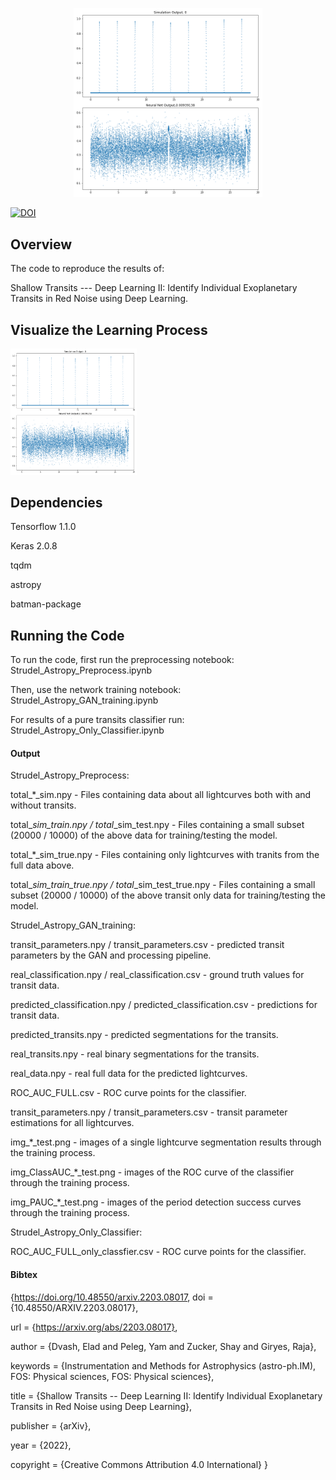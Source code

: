 <p align="center"><img width=60% src="training_progress.gif"></p>
<a href="https://zenodo.org/badge/latestdoi/224247579"><img src="https://zenodo.org/badge/224247579.svg" alt="DOI"></a>



## Overview

The code to reproduce the results of:

Shallow Transits --- Deep Learning II: Identify Individual Exoplanetary Transits in Red Noise using Deep Learning.

## Visualize the Learning Process
<img src="training_progress.gif" width=40%>

<br>


## Dependencies
Tensorflow 1.1.0

Keras 2.0.8

tqdm

astropy

batman-package

## Running the Code
To run the code, first run the preprocessing notebook: Strudel_Astropy_Preprocess.ipynb

Then, use the network training notebook: Strudel_Astropy_GAN_training.ipynb

For results of a pure transits classifier run: Strudel_Astropy_Only_Classifier.ipynb 

#### Output
Strudel_Astropy_Preprocess: 

total_*_sim.npy - Files containing data about all lightcurves both with and without transits.

total_*_sim_train.npy / total_*_sim_test.npy - Files containing a small subset (20000 / 10000) of the above data for training/testing the model.

total_*_sim_true.npy - Files containing only lightcurves with tranits from the full data above.

total_*_sim_train_true.npy / total_*_sim_test_true.npy - Files containing a small subset (20000 / 10000) of the above transit only data for training/testing the model.



Strudel_Astropy_GAN_training:

transit_parameters.npy / transit_parameters.csv - predicted transit parameters by the GAN and processing pipeline.

real_classification.npy / real_classification.csv - ground truth values for transit data.

predicted_classification.npy / predicted_classification.csv - predictions for transit data.

predicted_transits.npy - predicted segmentations for the transits.

real_transits.npy - real binary segmentations for the transits.

real_data.npy - real full data for the predicted lightcurves.

ROC_AUC_FULL.csv - ROC curve points for the classifier.

transit_parameters.npy / transit_parameters.csv - transit parameter estimations for all lightcurves.

img_*_test.png - images of a single lightcurve segmentation results through the training process.

img_ClassAUC_*_test.png - images of the ROC curve of the classifier through the training process.

img_PAUC_*_test.png - images of the period detection success curves through the training process.


Strudel_Astropy_Only_Classifier:

ROC_AUC_FULL_only_classfier.csv - ROC curve points for the classifier.
#### Bibtex
{https://doi.org/10.48550/arxiv.2203.08017,
  doi = {10.48550/ARXIV.2203.08017},
  
  url = {https://arxiv.org/abs/2203.08017},
  
  author = {Dvash, Elad and Peleg, Yam and Zucker, Shay and Giryes, Raja},
  
  keywords = {Instrumentation and Methods for Astrophysics (astro-ph.IM), FOS: Physical sciences, FOS: Physical sciences},
  
  title = {Shallow Transits -- Deep Learning II: Identify Individual Exoplanetary Transits in Red Noise using Deep Learning},
  
  publisher = {arXiv},
  
  year = {2022},
  
  copyright = {Creative Commons Attribution 4.0 International}
}
